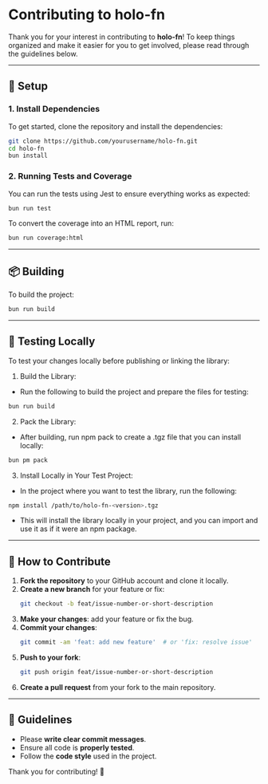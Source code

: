 
# Contributing to holo-fn

Thank you for your interest in contributing to **holo-fn**! To keep things organized and make it easier for you to get involved, please read through the guidelines below.

---

## 🚀 Setup

### 1. Install Dependencies

To get started, clone the repository and install the dependencies:

```bash
git clone https://github.com/yourusername/holo-fn.git
cd holo-fn
bun install
```

### 2. Running Tests and Coverage

You can run the tests using Jest to ensure everything works as expected:

```bash
bun run test
```

To convert the coverage into an HTML report, run:

```bash
bun run coverage:html
```

---

## 📦 Building

To build the project:

```bash
bun run build
```

---

## 🧰 Testing Locally

To test your changes locally before publishing or linking the library:

1. Build the Library:

  - Run the following to build the project and prepare the files for testing:
  ```bash
  bun run build
  ```

2. Pack the Library:

  - After building, run npm pack to create a .tgz file that you can install locally:
  ```bash
  bun pm pack
  ```

3. Install Locally in Your Test Project:

  - In the project where you want to test the library, run the following:
  ```bash
  npm install /path/to/holo-fn-<version>.tgz
  ```

  - This will install the library locally in your project, and you can import and use it as if it were an npm package.

---

## 🤝 How to Contribute

1. **Fork the repository** to your GitHub account and clone it locally.
2. **Create a new branch** for your feature or fix:
   ```bash
   git checkout -b feat/issue-number-or-short-description
   ```
3. **Make your changes**: add your feature or fix the bug.
4. **Commit your changes**:
   ```bash
   git commit -am 'feat: add new feature'  # or 'fix: resolve issue'
   ```
5. **Push to your fork**:
   ```bash
   git push origin feat/issue-number-or-short-description
   ```
6. **Create a pull request** from your fork to the main repository.

---

## 🎯 Guidelines

- Please **write clear commit messages**.
- Ensure all code is **properly tested**.
- Follow the **code style** used in the project.

Thank you for contributing! 🚀
